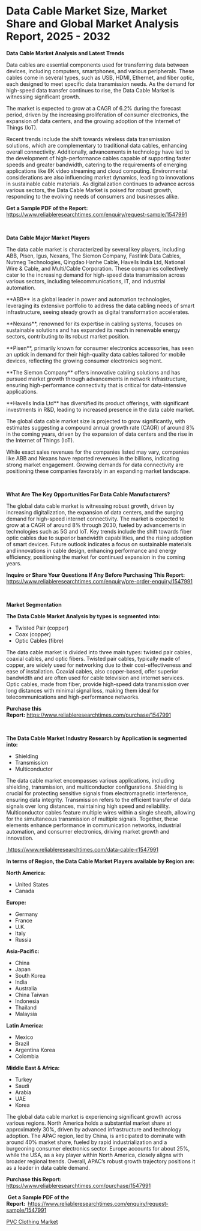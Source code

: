 <p><h1>Data Cable Market Size, Market Share and Global Market Analysis Report, 2025 - 2032</h1></p><p><strong>Data Cable Market Analysis and Latest Trends</strong></p>
<p><p>Data cables are essential components used for transferring data between devices, including computers, smartphones, and various peripherals. These cables come in several types, such as USB, HDMI, Ethernet, and fiber optic, each designed to meet specific data transmission needs. As the demand for high-speed data transfer continues to rise, the Data Cable Market is witnessing significant growth.</p><p>The market is expected to grow at a CAGR of 6.2% during the forecast period, driven by the increasing proliferation of consumer electronics, the expansion of data centers, and the growing adoption of the Internet of Things (IoT). </p><p>Recent trends include the shift towards wireless data transmission solutions, which are complementary to traditional data cables, enhancing overall connectivity. Additionally, advancements in technology have led to the development of high-performance cables capable of supporting faster speeds and greater bandwidth, catering to the requirements of emerging applications like 8K video streaming and cloud computing. Environmental considerations are also influencing market dynamics, leading to innovations in sustainable cable materials. As digitalization continues to advance across various sectors, the Data Cable Market is poised for robust growth, responding to the evolving needs of consumers and businesses alike.</p></p>
<p><strong>Get a Sample PDF of the Report:&nbsp;</strong> <a href="https://www.reliableresearchtimes.com/enquiry/request-sample/1547991?utm_campaign=2189&utm_medium=2&utm_source=Github&utm_content=ia&utm_term=08022025&utm_id=data-cable">https://www.reliableresearchtimes.com/enquiry/request-sample/1547991</a></p>
<p>&nbsp;</p>
<p><strong>Data Cable Major Market Players</strong></p>
<p><p>The data cable market is characterized by several key players, including ABB, Pisen, Igus, Nexans, The Siemon Company, Fastlink Data Cables, Nutmeg Technologies, Qingdao Hanhe Cable, Havells India Ltd, National Wire & Cable, and Multi/Cable Corporation. These companies collectively cater to the increasing demand for high-speed data transmission across various sectors, including telecommunications, IT, and industrial automation.</p><p>**ABB** is a global leader in power and automation technologies, leveraging its extensive portfolio to address the data cabling needs of smart infrastructure, seeing steady growth as digital transformation accelerates. </p><p>**Nexans**, renowned for its expertise in cabling systems, focuses on sustainable solutions and has expanded its reach in renewable energy sectors, contributing to its robust market position.</p><p>**Pisen**, primarily known for consumer electronics accessories, has seen an uptick in demand for their high-quality data cables tailored for mobile devices, reflecting the growing consumer electronics segment.</p><p>**The Siemon Company** offers innovative cabling solutions and has pursued market growth through advancements in network infrastructure, ensuring high-performance connectivity that is critical for data-intensive applications.</p><p>**Havells India Ltd** has diversified its product offerings, with significant investments in R&D, leading to increased presence in the data cable market.</p><p>The global data cable market size is projected to grow significantly, with estimates suggesting a compound annual growth rate (CAGR) of around 8% in the coming years, driven by the expansion of data centers and the rise in the Internet of Things (IoT).</p><p>While exact sales revenues for the companies listed may vary, companies like ABB and Nexans have reported revenues in the billions, indicating strong market engagement. Growing demands for data connectivity are positioning these companies favorably in an expanding market landscape.</p></p>
<p>&nbsp;</p>
<p><strong>What Are The Key Opportunities For Data Cable Manufacturers?</strong></p>
<p><p>The global data cable market is witnessing robust growth, driven by increasing digitalization, the expansion of data centers, and the surging demand for high-speed internet connectivity. The market is expected to grow at a CAGR of around 8% through 2030, fueled by advancements in technologies such as 5G and IoT. Key trends include the shift towards fiber optic cables due to superior bandwidth capabilities, and the rising adoption of smart devices. Future outlook indicates a focus on sustainable materials and innovations in cable design, enhancing performance and energy efficiency, positioning the market for continued expansion in the coming years.</p></p>
<p><strong>Inquire or Share Your Questions If Any Before Purchasing This Report:</strong> <a href="https://www.reliableresearchtimes.com/enquiry/pre-order-enquiry/1547991?utm_campaign=2189&utm_medium=2&utm_source=Github&utm_content=ia&utm_term=08022025&utm_id=data-cable">https://www.reliableresearchtimes.com/enquiry/pre-order-enquiry/1547991</a></p>
<p>&nbsp;</p>
<p><strong>Market Segmentation</strong></p>
<p><strong>The Data Cable Market Analysis by types is segmented into:</strong></p>
<p><ul><li>Twisted Pair (copper)</li><li>Coax (copper)</li><li>Optic Cables (fibre)</li></ul></p>
<p><p>The data cable market is divided into three main types: twisted pair cables, coaxial cables, and optic fibers. Twisted pair cables, typically made of copper, are widely used for networking due to their cost-effectiveness and ease of installation. Coaxial cables, also copper-based, offer superior bandwidth and are often used for cable television and internet services. Optic cables, made from fiber, provide high-speed data transmission over long distances with minimal signal loss, making them ideal for telecommunications and high-performance networks.</p></p>
<p><strong>Purchase this Report:&nbsp;</strong><a href="https://www.reliableresearchtimes.com/purchase/1547991?utm_campaign=2189&utm_medium=2&utm_source=Github&utm_content=ia&utm_term=08022025&utm_id=data-cable">https://www.reliableresearchtimes.com/purchase/1547991</a></p>
<p>&nbsp;</p>
<p><strong>The Data Cable Market Industry Research by Application is segmented into:</strong></p>
<p><ul><li>Shielding</li><li>Transmission</li><li>Multiconductor</li></ul></p>
<p><p>The data cable market encompasses various applications, including shielding, transmission, and multiconductor configurations. Shielding is crucial for protecting sensitive signals from electromagnetic interference, ensuring data integrity. Transmission refers to the efficient transfer of data signals over long distances, maintaining high speed and reliability. Multiconductor cables feature multiple wires within a single sheath, allowing for the simultaneous transmission of multiple signals. Together, these elements enhance performance in communication networks, industrial automation, and consumer electronics, driving market growth and innovation.</p></p>
<p><a href="https://www.reliableresearchtimes.com/data-cable-r1547991?utm_campaign=2189&utm_medium=2&utm_source=Github&utm_content=ia&utm_term=08022025&utm_id=data-cable">&nbsp;https://www.reliableresearchtimes.com/data-cable-r1547991</a></p>
<p><strong>In terms of Region, the Data Cable Market Players available by Region are:</strong></p>
<p>
    <p> <strong> North America: </strong>
        <ul>
            <li>United States</li>
            <li>Canada</li>
        </ul>
        </p> 
    <p> <strong> Europe: </strong>
        <ul>
            <li>Germany</li>
            <li>France</li>
            <li>U.K.</li>
            <li>Italy</li>
            <li>Russia</li>
        </ul>
        </p> 
    <p> <strong> Asia-Pacific: </strong>
        <ul>
            <li>China</li>
            <li>Japan</li>
            <li>South Korea</li>
            <li>India</li>
            <li>Australia</li>
            <li>China Taiwan</li>
            <li>Indonesia</li>
            <li>Thailand</li>
            <li>Malaysia</li>
        </ul>
        </p> 
    <p> <strong> Latin America: </strong>
        <ul>
            <li>Mexico</li>
            <li>Brazil</li>
            <li>Argentina Korea</li>
            <li>Colombia</li>
        </ul>
        </p> 
    <p> <strong> Middle East & Africa: </strong>
        <ul>
            <li>Turkey</li>
            <li>Saudi</li>
            <li>Arabia</li>
            <li>UAE</li>
            <li>Korea</li>
        </ul>
    </p>
    </p>
<p><p>The global data cable market is experiencing significant growth across various regions. North America holds a substantial market share at approximately 30%, driven by advanced infrastructure and technology adoption. The APAC region, led by China, is anticipated to dominate with around 40% market share, fueled by rapid industrialization and a burgeoning consumer electronics sector. Europe accounts for about 25%, while the USA, as a key player within North America, closely aligns with broader regional trends. Overall, APAC’s robust growth trajectory positions it as a leader in data cable demand.</p></p>
<p><strong>Purchase this Report: </strong><a href="https://www.reliableresearchtimes.com/purchase/1547991?utm_campaign=2189&utm_medium=2&utm_source=Github&utm_content=ia&utm_term=08022025&utm_id=data-cable">https://www.reliableresearchtimes.com/purchase/1547991</a></p>
<p>&nbsp;<strong>Get a Sample PDF of the Report:&nbsp;&nbsp;</strong><a href="https://www.reliableresearchtimes.com/enquiry/request-sample/1547991?utm_campaign=2189&utm_medium=2&utm_source=Github&utm_content=ia&utm_term=08022025&utm_id=data-cable">https://www.reliableresearchtimes.com/enquiry/request-sample/1547991</a></p>
<p><strong></strong></p>
<p><p><a href="https://github.com/NargisHussain75/Market-Research-Report-List-1/blob/main/pvc-clothing-market.md?utm_campaign=2189&utm_medium=2&utm_source=Github&utm_content=ia&utm_term=08022025&utm_id=data-cable">PVC Clothing Market</a></p></p>